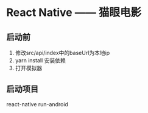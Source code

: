  #  React Native —— 猫眼电影
 ## 启动前
 1. 修改src/api/index中的baseUrl为本地ip
 2. yarn install 安装依赖
 3. 打开模拟器
 ## 启动项目
 react-native run-android
